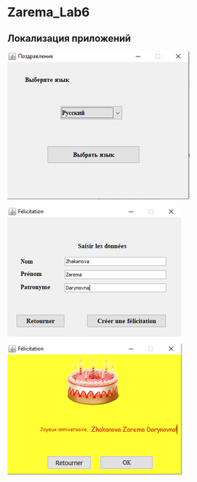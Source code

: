 # Zarema_Lab6
 ## Локализация приложений
![Снимок](https://github.com/zzoasis/Zarema_Lab6/blob/master/src/img/Снимок.PNG)

![Снимок1](https://github.com/zzoasis/Zarema_Lab6/blob/master/src/img/Снимок1.PNG)

![Снимок2](https://github.com/zzoasis/Zarema_Lab6/blob/master/src/img/Снимок2.PNG)
